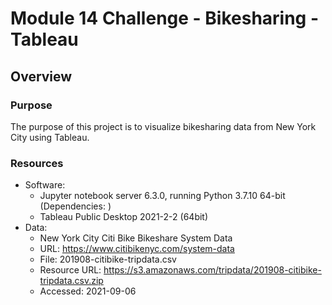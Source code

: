 # Module 14 Challenge - Bikesharing - Tableau

## Overview


### Purpose

The purpose of this project is to visualize bikesharing data from
New York City using Tableau.

### Resources

- Software:
	- Jupyter notebook server 6.3.0, running Python 3.7.10 64-bit (Dependencies: )
	- Tableau Public Desktop 2021-2-2 (64bit)
- Data:
	- New York City Citi Bike Bikeshare System Data
	- URL: https://www.citibikenyc.com/system-data
	- File: 201908-citibike-tripdata.csv
	- Resource URL: https://s3.amazonaws.com/tripdata/201908-citibike-tripdata.csv.zip
	- Accessed: 2021-09-06
